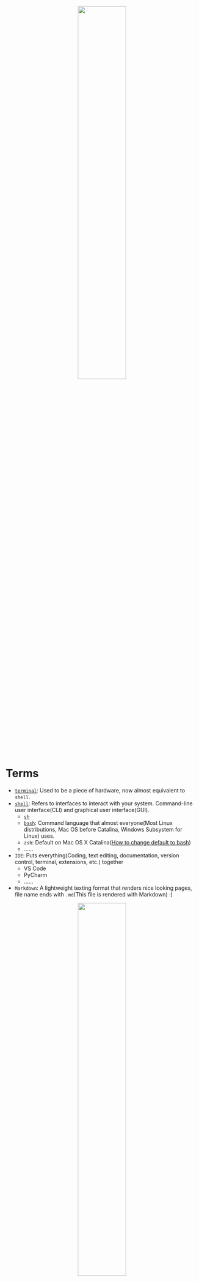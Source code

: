 <p align="center">
<img src="./imgs/google.jpg" width = 50%/>
</p>

# Terms

- [`terminal`](https://en.wikipedia.org/wiki/Computer_terminal): Used to be a piece of hardware, now almost equivalent to `shell`.
- [`shell`](https://en.wikipedia.org/wiki/Shell_(computing)): Refers to interfaces to interact with your system. Command-line user interface(CLI) and graphical user interface(GUI).
  - [`sh`](https://en.wikipedia.org/wiki/Bourne_shell)
  - [`bash`](https://en.wikipedia.org/wiki/Bash_(Unix_shell)): Command language that almost everyone(Most Linux distributions, Mac OS before Catalina, Windows Subsystem for Linux) uses.
  - `zsh`: Default on Mac OS X Catalina([How to change default to bash](https://www.howtogeek.com/444596/how-to-change-the-default-shell-to-bash-in-macos-catalina/))
  - ......
- `IDE`: Puts everything(Coding, text editing, documentation, version control, terminal, extensions, etc.) together
  - VS Code
  - PyCharm
  - ......
- `Markdown`: A lightweight texting format that renders nice looking pages, file name ends with `.md`(This file is rendered with Markdown) :)

<p align="center">
<img src="./imgs/IDE.jpg" width = 50%/>
</p>

# VC Code usage

## Left panel

Navigate through files, searching, versions, debugging, extensions.

Useful extensions: Python & Markdown.

## Main screen

Text editing, previewing

## Terminal

On top, `Terminal -> New Terminal`.
We are mainly using bash, so on up right of your VS Code there is a drop box, if it doesn't say bash, choose `Select default shell` and change to bash. 

<p align="center">
<img src="./imgs/default_0.png" width = 50%/>
</p>

If you don't see a git bash, but you have your gitbash installed, put a path to it in there.

<p align="center">
<img src="./imgs/default_1.png" width = 50%/>
</p>

# Commands

Commands has the form `<command> [args*]`, most likely this is an option: `<command> --help`

<p align="center">
<img src="./imgs/help.png" width = 50%/>
</p>

## Prior knowledge

- Directory: In Windows(or some other systems) it's called folder.
- Path: a string that tells your system how to negavite through your file system.
  - Relative path: relative to current directory.
    - `.` is the current directory, `..` is the parent directory.
  - Absolute path: **starts with `/`**
  - HOME: `~`, the default location you will be when starting a shell. It's like Desktop in GUI's sense.
    - Windows: `~` = `/c/Users/<username>/`
    - Linux: `~` = `/home/<username>/`
    - Mac: `~` = `/User/<username>/`
  - Examples:
    - `~/OneDrive/CurrentWork`
    - `/c/Users/Peter/` (Don't use Windows' path `C:\Users\Peter` in bash, it's not recognized.)
    - `./hw0-master`
    - `./../../CurrentWork`
    - `../hw0-master/././`
- **Bash in Mac, Linux, and WSL(Windows Subsystem for Linux) is case sensitive**.

## Directories
- `pwd`: Print the path of the current working directory.
- `ls ...`: List information about the FILEs (the current - directory by default).
  - `ls` shows current directory
  - `ls <path>` shows anything inside `<path>`
- `cd`: Change directory
  - `cd` goes to HOME
  - `cd <path>` goes to `<path>`, if it exists.
- `mkdir <path>`: Make directory.
<p align="center">
<img src="./imgs/dirs.png" width = 50%/>
</p>


## Files
- `rm <file>`: Remove, add `-r` to remove a directory.
- `cp <file_0> <file_1>`: Copy, add `-r` to copy a directory.
- `mv <file_0> <file_1>`: Move. You can move a file to it's current location with a new name to rename, so there is no command for rename.
<p align="center">
<img src="./imgs/files.png" width = 50%/>
</p>

## Others

- `clear`: Clear your bash.
- `history`: Show your previous commands.
- `git ...`: Version control. `git clone` is basically downloading something, with few more extra things you don't need to worry about.
- `python3` / `python`
- `exit`: Quit current bash.

<p align="center">
<img src="./imgs/doc.png" width = 50%/>
</p>


# Quick tips

- Use `Tab` to auto-fill your command. Doublt `Tab` to show all possible ways to fill it.
- `Ctrl + C` terminates current command if it halts, `Ctrl + Shift + C/V` is copy/paste.
- `Ctrl + R` to search previous commands.
- Use `left/right` to move cursor by a character, use `Ctrl + left/right` to move cursor by a word, **use `up/down` to show previous commands**.

# Conclusion

- Terminal(shell) is a command-line interface with your system, most of you use `bash`.
- VS Code is an IDE, not terminal. We demostrated certain usage of VS Code
- Use `<command> --help` to find help information.
- Serval commands: `pwd`, `ls`, `cd`, `mkdir`, `cp`, `mv`, etc...

<p align="center">
<img src="./imgs/covid.jpg"/>
</p>